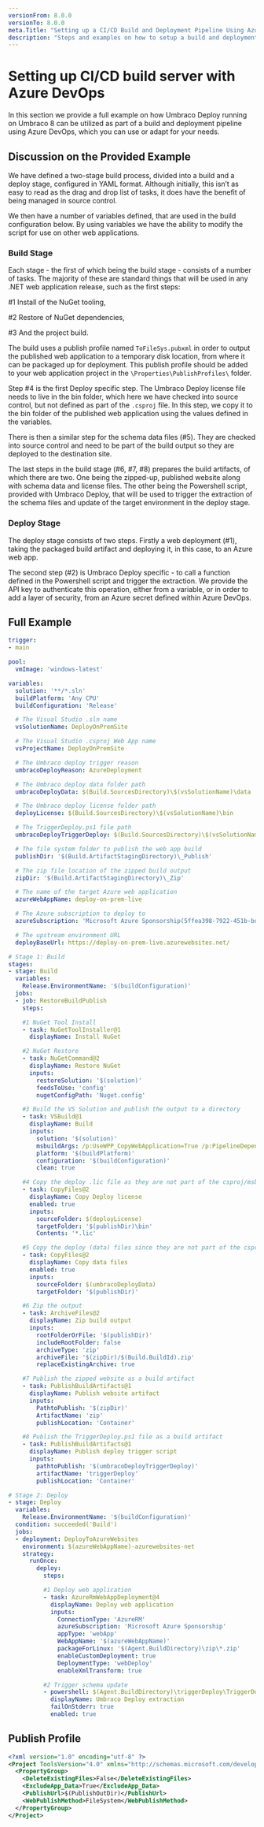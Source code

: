 ```yaml
---
versionFrom: 8.0.0
versionTo: 8.0.0
meta.Title: "Setting up a CI/CD Build and Deployment Pipeline Using Azure DevOps"
description: "Steps and examples on how to setup a build and deployment pipeline for Umbraco Deploy using Azure DevOps"
---
```


# Setting up CI/CD build server with Azure DevOps

In this section we provide a full example on how Umbraco Deploy running on Umbraco 8 can be utilized as part of a build and deployment pipeline using Azure DevOps, which you can use or adapt for your needs.

## Discussion on the Provided Example

We have defined a two-stage build process, divided into a build and a deploy stage, configured in YAML format. Although initially, this isn’t as easy to read as the drag and drop list of tasks, it does have the benefit of being managed in source control.

We then have a number of variables defined, that are used in the build configuration below.  By using variables we have the ability to modify the script for use on other web applications.

### Build Stage

Each stage - the first of which being the build stage - consists of a number of tasks. The majority of these are standard things that will be used in any .NET web application release, such as the first steps:

#1 Install of the NuGet tooling,

#2 Restore of NuGet dependencies,

#3 And the project build.

The build uses a publish profile named `ToFileSys.pubxml` in order to output the published web application to a temporary disk location, from where it can be packaged up for deployment.  This publish profile should be added to your web application project in the `\Properties\PublishProfiles\` folder.

Step #4 is the first Deploy specific step.  The Umbraco Deploy license file needs to live in the bin folder, which here we have checked into source control, but not defined as part of the `.csproj` file.  In this step, we copy it to the bin folder of the published web application using the values defined in the variables.

There is then a similar step for the schema data files (#5).  They are checked into source control and need to be part of the build output so they are deployed to the destination site.

The last steps in the build stage (#6, #7, #8) prepares the build artifacts, of which there are two.  One being the zipped-up, published website along with schema data and license files.  The other being the Powershell script, provided with Umbraco Deploy, that will be used to trigger the extraction of the schema files and update of the target environment in the deploy stage.

### Deploy Stage

The deploy stage consists of two steps.  Firstly a web deployment (#1), taking the packaged build artifact and deploying it, in this case, to an Azure web app.

The second step (#2) is Umbraco Deploy specific - to call a function defined in the Powershell script and trigger the extraction.  We provide the API key to authenticate this operation, either from a variable, or in order to add a layer of security, from an Azure secret defined within Azure DevOps.


## Full Example

```yaml
trigger:
- main

pool:
  vmImage: 'windows-latest'

variables:
  solution: '**/*.sln'
  buildPlatform: 'Any CPU'
  buildConfiguration: 'Release'

  # The Visual Studio .sln name
  vsSolutionName: DeployOnPremSite

  # The Visual Studio .csproj Web App name
  vsProjectName: DeployOnPremSite

  # The Umbraco deploy trigger reason
  umbracoDeployReason: AzureDeployment

  # The Umbraco deploy data folder path
  umbracoDeployData: $(Build.SourcesDirectory)\$(vsSolutionName)\data

  # The Umbraco deploy license folder path
  deployLicense: $(Build.SourcesDirectory)\$(vsSolutionName)\bin

  # The TriggerDeploy.ps1 file path
  umbracoDeployTriggerDeploy: $(Build.SourcesDirectory)\$(vsSolutionName)\TriggerDeploy.ps1

  # The file system folder to publish the web app build
  publishDir: '$(Build.ArtifactStagingDirectory)\_Publish'

  # The zip file location of the zipped build output
  zipDir: '$(Build.ArtifactStagingDirectory)\_Zip'

  # The name of the target Azure web application
  azureWebAppName: deploy-on-prem-live

  # The Azure subscription to deploy to
  azureSubscription: 'Microsoft Azure Sponsorship(5ffea398-7922-451b-bd72-fbe725185cbf)'

  # The upstream environment URL
  deployBaseUrl: https://deploy-on-prem-live.azurewebsites.net/

# Stage 1: Build
stages:
- stage: Build
  variables:
    Release.EnvironmentName: '$(buildConfiguration)'
  jobs:
  - job: RestoreBuildPublish
    steps:

    #1 NuGet Tool Install
    - task: NuGetToolInstaller@1
      displayName: Install NuGet

    #2 NuGet Restore
    - task: NuGetCommand@2
      displayName: Restore NuGet
      inputs:
        restoreSolution: '$(solution)'
        feedsToUse: 'config'
        nugetConfigPath: 'Nuget.config'

    #3 Build the VS Solution and publish the output to a directory
    - task: VSBuild@1
      displayName: Build
      inputs:
        solution: '$(solution)'
        msbuildArgs: /p:UseWPP_CopyWebApplication=True /p:PipelineDependsOnBuild=False /p:PublishProfile=ToFileSys.pubxml /p:DeployOnBuild=true /p:AutoParameterizationWebConfigConnectionStrings=False /p:PublishOutDir=$(publishDir) /p:MarkWebConfigAssistFilesAsExclude=false /p:TransformWebConfigEnabled=false
        platform: '$(buildPlatform)'
        configuration: '$(buildConfiguration)'
        clean: true

    #4 Copy the deploy .lic file as they are not part of the csproj/msbuild
    - task: CopyFiles@2
      displayName: Copy Deploy license
      enabled: true
      inputs:
        sourceFolder: $(deployLicense)
        targetFolder: '$(publishDir)\bin'
        Contents: '*.lic'

    #5 Copy the deploy (data) files since they are not part of the csproj/msbuild
    - task: CopyFiles@2
      displayName: Copy data files
      enabled: true
      inputs:
        sourceFolder: $(umbracoDeployData)
        targetFolder: '$(publishDir)'

    #6 Zip the output
    - task: ArchiveFiles@2
      displayName: Zip build output
      inputs:
        rootFolderOrFile: '$(publishDir)'
        includeRootFolder: false
        archiveType: 'zip'
        archiveFile: '$(zipDir)/$(Build.BuildId).zip'
        replaceExistingArchive: true

    #7 Publish the zipped website as a build artifact
    - task: PublishBuildArtifacts@1
      displayName: Publish website artifact
      inputs:
        PathtoPublish: '$(zipDir)'
        ArtifactName: 'zip'
        publishLocation: 'Container'

    #8 Publish the TriggerDeploy.ps1 file as a build artifact
    - task: PublishBuildArtifacts@1
      displayName: Publish deploy trigger script
      inputs:
        pathtoPublish: '$(umbracoDeployTriggerDeploy)'
        artifactName: 'triggerDeploy'
        publishLocation: 'Container'

# Stage 2: Deploy
- stage: Deploy
  variables:
    Release.EnvironmentName: '$(buildConfiguration)'
  condition: succeeded('Build')
  jobs:
  - deployment: DeployToAzureWebsites
    environment: $(azureWebAppName)-azurewebsites-net
    strategy:
      runOnce:
        deploy:
          steps:

          #1 Deploy web application
          - task: AzureRmWebAppDeployment@4
            displayName: Deploy web application
            inputs:
              ConnectionType: 'AzureRM'
              azureSubscription: 'Microsoft Azure Sponsorship'
              appType: 'webApp'
              WebAppName: '$(azureWebAppName)'
              packageForLinux: '$(Agent.BuildDirectory)\zip\*.zip'
              enableCustomDeployment: true
              DeploymentType: 'webDeploy'
              enableXmlTransform: true

          #2 Trigger schema update
          - powershell: $(Agent.BuildDirectory)\triggerDeploy\TriggerDeploy.ps1 -InformationAction:Continue -Action TriggerWithStatus -ApiKey $(deployApiKey) -BaseUrl $(deployBaseUrl) -Reason $(umbracoDeployReason) -Verbose
            displayName: Umbraco Deploy extraction
            failOnStderr: true
            enabled: true

```

## Publish Profile

```xml
<?xml version="1.0" encoding="utf-8" ?>
<Project ToolsVersion="4.0" xmlns="http://schemas.microsoft.com/developer/msbuild/2003">
  <PropertyGroup>
    <DeleteExistingFiles>False</DeleteExistingFiles>
    <ExcludeApp_Data>True</ExcludeApp_Data>
    <PublishUrl>$(PublishOutDir)</PublishUrl>
    <WebPublishMethod>FileSystem</WebPublishMethod>
  </PropertyGroup>
</Project>
```


